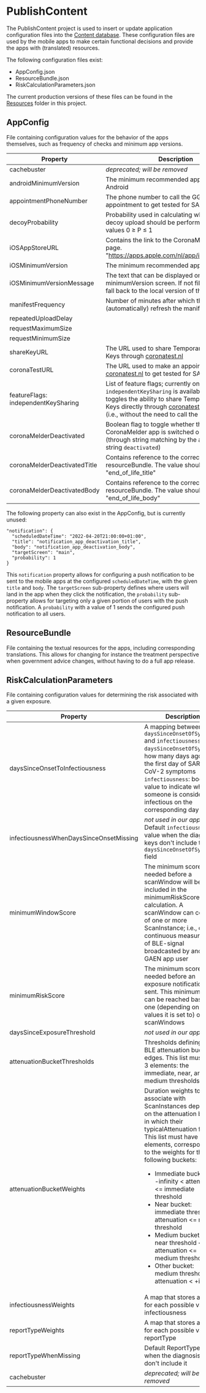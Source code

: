﻿# PublishContent

The PublishContent project is used to insert or update application configuration files into the [Content database](../Database/Content/dbo/Tables/Content.sql). These configuration files are used by the mobile apps to make certain functional decisions and provide the apps with (translated) resources.

The following configuration files exist:

* AppConfig.json
* ResourceBundle.json
* RiskCalculationParameters.json

The current production versions of these files can be found in the [Resources](Resources) folder in this project.

## AppConfig

File containing configuration values for the behavior of the apps themselves, such as frequency of checks and minimum app versions.

| Property | Description |
| -------- | ----------- |
| cachebuster | *deprecated; will be removed* |
| androidMinimumVersion | The minimum recommended app version for Android |
| appointmentPhoneNumber | The phone number to call the GGD to make an appointment to get tested for SARS-CoV-2 |
| decoyProbability | Probability used in calculating whether or not a decoy upload should be performed. Allowed values 0 ≥ P ≤ 1 |
| iOSAppStoreURL | Contains the link to the CoronaMelder app store page. "https://apps.apple.com/nl/app/id1517652429" |
| iOSMinimumVersion | The minimum recommended app version for iOS |
| iOSMinimumVersionMessage | The text that can be displayed on the minimumVersion screen. If not filled the app will fall back to the local version of the text |
| manifestFrequency | Number of minutes after which the app will (automatically) refresh the manifest |
| repeatedUploadDelay | |
| requestMaximumSize | |
| requestMinimumSize | |
| shareKeyURL | The URL used to share Temporary Exposure Keys through [coronatest.nl](https://coronatest.nl/)|
| coronaTestURL | The URL used to make an appointment through [coronatest.nl](https://coronatest.nl/) to get tested for SARS-CoV-2|
| featureFlags: independentKeySharing | List of feature flags; currently only `independentKeySharing` is available, which toggles the ability to share Temporary Exposure Keys directly through [coronatest.nl](https://coronatest.nl/) on or off (i.e., without the need to call the GGD) |
| coronaMelderDeactivated | Boolean flag to toggle whether the CoronaMelder app is switched on or off (through string matching by the apps on the string `deactivated`)|
| coronaMelderDeactivatedTitle | Contains reference to the correct string in the resourceBundle. The value should be "end_of_life_title" |
| coronaMelderDeactivatedBody | Contains reference to the correct string in the resourceBundle. The value should be "end_of_life_body" |

The following property can also exist in the AppConfig, but is currently unused:
```
"notification": {
  "scheduledDateTime": "2022-04-20T21:00:00+01:00",
  "title": "notification_app_deactivation_title",
  "body": "notification_app_deactivation_body",
  "targetScreen": "main",
  "probability": 1
}
```
This `notification` property allows for configuring a push notification to be sent to the mobile apps at the configured `scheduledDateTime`, with the given `title` and `body`. The `targetScreen` sub-property defines where users will land in the app when they click the notification, the `probability` sub-property allows for targeting only a given portion of users with the push notification. A `probability` with a value of 1 sends the configured push notification to all users.

## ResourceBundle

File containing the textual resources for the apps, including corresponding translations. This allows for changing for instance the treatment perspective when government advice changes, without having to do a full app release.

## RiskCalculationParameters

File containing configuration values for determining the risk associated with a given exposure.

| Property | Description |
| -------- | ----------- |
| daysSinceOnsetToInfectiousness | A mapping between `daysSinceOnsetOfSymptoms` and `infectiousness`.<br> `daysSinceOnsetOfSymptoms`: how many days ago was the first day of SARS-CoV-2 symptoms <br> `infectiousness`: boolean value to indicate whether someone is considered infectious on the corresponding day |
| infectiousnessWhenDaysSinceOnsetMissing | *not used in our appConfig* <br> Default `infectiousness` value when the diagnosis keys don't include the `daysSinceOnsetOfSymptoms` field |
| minimumWindowScore | The minimum score that is needed before a scanWindow will be included in the minimumRiskScore calculation. A scanWindow can consist of one or more ScanInstance; i.e., one continuous measurement of BLE-signal broadcasted by another GAEN app user |
| minimumRiskScore | The minimum score that is needed before an exposure notification is sent. This minimum score can be reached based on one (depending on the values it is set to) or more scanWindows |
| daysSinceExposureThreshold | *not used in our appConfig* |
| attenuationBucketThresholds | Thresholds defining the BLE attenuation buckets edges. This list must have 3 elements: the immediate, near, and medium thresholds |
| attenuationBucketWeights | Duration weights to associate with ScanInstances depending on the attenuation bucket in which their typicalAttenuation falls. <br> This list must have four elements, corresponding to the weights for the following buckets:<br><ul><li>Immediate bucket:<br>-infinity < attenuation <= immediate threshold</li><li>Near bucket:<br>immediate threshold < attenuation <= near threshold</li><li>Medium bucket:<br>near threshold < attenuation <= medium threshold</li><li>Other bucket:<br>medium threshold < attenuation < +infinity</li></ul> |
| infectiousnessWeights | A map that stores a weight for each possible value of infectiousness |
| reportTypeWeights | A map that stores a weight for each possible value of reportType |
| reportTypeWhenMissing | Default ReportType value when the diagnosis keys don't include it |
| cachebuster | *deprecated; will be removed*|
